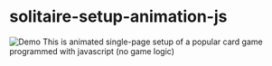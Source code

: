 # solitaire-setup-animation-js
![Demo](solitaireSetup.gif)
This is animated single-page setup of a popular card game programmed with javascript (no game logic)
